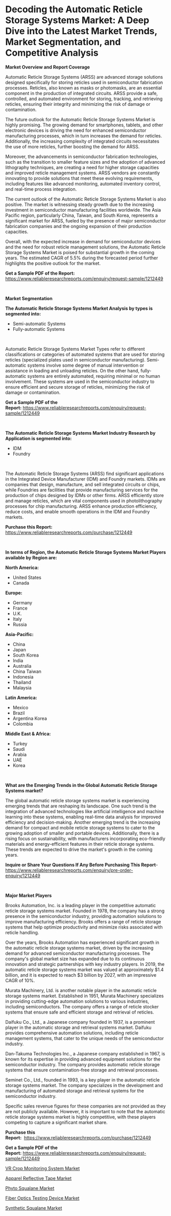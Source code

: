 <p><h1>Decoding the Automatic Reticle Storage Systems Market: A Deep Dive into the Latest Market Trends, Market Segmentation, and Competitive Analysis</h1></p><p><strong>Market Overview and Report Coverage</strong></p>
<p><p>Automatic Reticle Storage Systems (ARSS) are advanced storage solutions designed specifically for storing reticles used in semiconductor fabrication processes. Reticles, also known as masks or photomasks, are an essential component in the production of integrated circuits. ARSS provide a safe, controlled, and automated environment for storing, tracking, and retrieving reticles, ensuring their integrity and minimizing the risk of damage or contamination.</p><p>The future outlook for the Automatic Reticle Storage Systems Market is highly promising. The growing demand for smartphones, tablets, and other electronic devices is driving the need for enhanced semiconductor manufacturing processes, which in turn increases the demand for reticles. Additionally, the increasing complexity of integrated circuits necessitates the use of more reticles, further boosting the demand for ARSS.</p><p>Moreover, the advancements in semiconductor fabrication technologies, such as the transition to smaller feature sizes and the adoption of advanced lithography techniques, are creating a need for higher storage capacities and improved reticle management systems. ARSS vendors are constantly innovating to provide solutions that meet these evolving requirements, including features like advanced monitoring, automated inventory control, and real-time process integration.</p><p>The current outlook of the Automatic Reticle Storage Systems Market is also positive. The market is witnessing steady growth due to the increasing investment in semiconductor manufacturing facilities worldwide. The Asia Pacific region, particularly China, Taiwan, and South Korea, represents a significant market for ARSS, fueled by the presence of major semiconductor fabrication companies and the ongoing expansion of their production capacities.</p><p>Overall, with the expected increase in demand for semiconductor devices and the need for robust reticle management solutions, the Automatic Reticle Storage Systems Market is poised for substantial growth in the coming years. The estimated CAGR of 5.5% during the forecasted period further highlights the positive outlook for the market.</p></p>
<p><strong>Get a Sample PDF of the Report:</strong> <a href="https://www.reliableresearchreports.com/enquiry/request-sample/1212449">https://www.reliableresearchreports.com/enquiry/request-sample/1212449</a></p>
<p>&nbsp;</p>
<p><strong>Market Segmentation</strong></p>
<p><strong>The Automatic Reticle Storage Systems Market Analysis by types is segmented into:</strong></p>
<p><ul><li>Semi-automatic Systems</li><li>Fully-automatic Systems</li></ul></p>
<p>&nbsp;</p>
<p><p>Automatic Reticle Storage Systems Market Types refer to different classifications or categories of automated systems that are used for storing reticles (specialized plates used in semiconductor manufacturing). Semi-automatic systems involve some degree of manual intervention or assistance in loading and unloading reticles. On the other hand, fully-automatic systems are entirely automated, requiring minimal or no human involvement. These systems are used in the semiconductor industry to ensure efficient and secure storage of reticles, minimizing the risk of damage or contamination.</p></p>
<p><strong>Get a Sample PDF of the Report:</strong>&nbsp;<a href="https://www.reliableresearchreports.com/enquiry/request-sample/1212449">https://www.reliableresearchreports.com/enquiry/request-sample/1212449</a></p>
<p>&nbsp;</p>
<p><strong>The Automatic Reticle Storage Systems Market Industry Research by Application is segmented into:</strong></p>
<p><ul><li>IDM</li><li>Foundry</li></ul></p>
<p>&nbsp;</p>
<p><p>The Automatic Reticle Storage Systems (ARSS) find significant applications in the Integrated Device Manufacturer (IDM) and Foundry markets. IDMs are companies that design, manufacture, and sell integrated circuits or chips, while Foundries are facilities that provide manufacturing services for the production of chips designed by IDMs or other firms. ARSS efficiently store and manage reticles, which are vital components used in photolithography processes for chip manufacturing. ARSS enhance production efficiency, reduce costs, and enable smooth operations in the IDM and Foundry markets.</p></p>
<p><strong>Purchase this Report:</strong>&nbsp; <a href="https://www.reliableresearchreports.com/purchase/1212449">https://www.reliableresearchreports.com/purchase/1212449</a></p>
<p>&nbsp;</p>
<p><strong>In terms of Region, the Automatic Reticle Storage Systems Market Players available by Region are:</strong></p>
<p>
    <p> <strong> North America: </strong>
        <ul>
            <li>United States</li>
            <li>Canada</li>
        </ul>
        </p> 
    <p> <strong> Europe: </strong>
        <ul>
            <li>Germany</li>
            <li>France</li>
            <li>U.K.</li>
            <li>Italy</li>
            <li>Russia</li>
        </ul>
        </p> 
    <p> <strong> Asia-Pacific: </strong>
        <ul>
            <li>China</li>
            <li>Japan</li>
            <li>South Korea</li>
            <li>India</li>
            <li>Australia</li>
            <li>China Taiwan</li>
            <li>Indonesia</li>
            <li>Thailand</li>
            <li>Malaysia</li>
        </ul>
        </p> 
    <p> <strong> Latin America: </strong>
        <ul>
            <li>Mexico</li>
            <li>Brazil</li>
            <li>Argentina Korea</li>
            <li>Colombia</li>
        </ul>
        </p> 
    <p> <strong> Middle East & Africa: </strong>
        <ul>
            <li>Turkey</li>
            <li>Saudi</li>
            <li>Arabia</li>
            <li>UAE</li>
            <li>Korea</li>
        </ul>
    </p>
    </p>
<p>&nbsp;</p>
<p><strong>What are the Emerging Trends in the Global Automatic Reticle Storage Systems market?</strong></p>
<p><p>The global automatic reticle storage systems market is experiencing emerging trends that are reshaping its landscape. One such trend is the integration of advanced technologies like artificial intelligence and machine learning into these systems, enabling real-time data analysis for improved efficiency and decision-making. Another emerging trend is the increasing demand for compact and mobile reticle storage systems to cater to the growing adoption of smaller and portable devices. Additionally, there is a rising focus on sustainability, with manufacturers incorporating eco-friendly materials and energy-efficient features in their reticle storage systems. These trends are expected to drive the market's growth in the coming years.</p></p>
<p><strong>Inquire or Share Your Questions If Any Before Purchasing This Report</strong>- <a href="https://www.reliableresearchreports.com/enquiry/pre-order-enquiry/1212449">https://www.reliableresearchreports.com/enquiry/pre-order-enquiry/1212449</a></p>
<p>&nbsp;</p>
<p><strong>Major Market Players</strong></p>
<p><p>Brooks Automation, Inc. is a leading player in the competitive automatic reticle storage systems market. Founded in 1978, the company has a strong presence in the semiconductor industry, providing automation solutions to improve manufacturing efficiency. Brooks offers a range of reticle storage systems that help optimize productivity and minimize risks associated with reticle handling.</p><p>Over the years, Brooks Automation has experienced significant growth in the automatic reticle storage systems market, driven by the increasing demand for advanced semiconductor manufacturing processes. The company's global market size has expanded due to its continuous innovation and strategic partnerships with key industry players. In 2019, the automatic reticle storage systems market was valued at approximately $1.4 billion, and it is expected to reach $3 billion by 2027, with an impressive CAGR of 10%.</p><p>Murata Machinery, Ltd. is another notable player in the automatic reticle storage systems market. Established in 1951, Murata Machinery specializes in providing cutting-edge automation solutions to various industries, including semiconductors. The company offers a range of reticle stocker systems that ensure safe and efficient storage and retrieval of reticles.</p><p>Daifuku Co., Ltd., a Japanese company founded in 1937, is a prominent player in the automatic storage and retrieval systems market. Daifuku provides comprehensive automation solutions, including reticle management systems, that cater to the unique needs of the semiconductor industry.</p><p>Dan-Takuma Technologies Inc., a Japanese company established in 1967, is known for its expertise in providing advanced equipment solutions for the semiconductor industry. The company provides automatic reticle storage systems that ensure contamination-free storage and retrieval processes.</p><p>Seminet Co., Ltd., founded in 1993, is a key player in the automatic reticle storage systems market. The company specializes in the development and manufacturing of automated storage and retrieval systems for the semiconductor industry.</p><p>Specific sales revenue figures for these companies are not provided as they are not publicly available. However, it is important to note that the automatic reticle storage systems market is highly competitive, with these players competing to capture a significant market share.</p></p>
<p><strong>Purchase this Report:</strong>&nbsp;&nbsp;<a href="https://www.reliableresearchreports.com/purchase/1212449">https://www.reliableresearchreports.com/purchase/1212449</a></p>
<p></p>
<p><strong>Get a Sample PDF of the Report:</strong>&nbsp;<a href="https://www.reliableresearchreports.com/enquiry/request-sample/1212449">https://www.reliableresearchreports.com/enquiry/request-sample/1212449</a></p>
<p><p><a href="https://www.linkedin.com/pulse/vr-crop-monitoring-system-market-research-report-provides/">VR Crop Monitoring System Market</a></p><p><a href="https://github.com/pizolina/Market-Research-Report-List-1/blob/main/apparel-reflective-tape-market.md">Apparel Reflective Tape Market</a></p><p><a href="https://medium.com/@rossiezieme2023/phyto-squalane-market-size-growth-forecast-2023-2030-ea9aa053b556">Phyto Squalane Market</a></p><p><a href="https://www.linkedin.com/pulse/fiber-optics-testing-device-market-size-growth-forecast/">Fiber Optics Testing Device Market</a></p><p><a href="https://medium.com/@royallittel2023/synthetic-squalane-market-size-growth-forecast-2023-2030-be89d1617333">Synthetic Squalane Market</a></p></p>